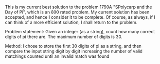 This is my current best solution to the problem 1790A "SPolycarp and the Day of Pi", which is an 800 rated problem. My current solution has been accepted, and hence I consider it to be complete. Of course, as always, if I can think of a more efficient solution, I shall return to the problem. 

Problem statement: Given an integer (as a string), count how many correct digits of pi there are. The maximum number of digits is 30.

Method: I chose to store the first 30 digits of pi as a string, and then compare the input string digit by digit increasing the number of valid matchings counted until an invalid match was found